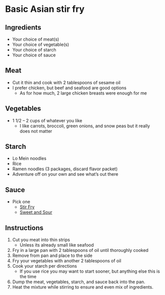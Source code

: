 ﻿# Basic Asian stir fry

## Ingredients

- Your choice of meat(s)
- Your choice of vegetable(s)
- Your choice of starch
- Your choice of sauce

## Meat

- Cut it thin and cook with 2 tablespoons of sesame oil
- I prefer chicken, but beef and seafood are good options
  - As for how much, 2 large chicken breasts were enough for me

## Vegetables

- 1 1/2 – 2 cups of whatever you like
  - I like carrots, broccoli, green onions, and snow peas but it really does not matter

## Starch

- Lo Mein noodles
- Rice
- Ramen noodles (3 packages, discard flavor packet)
- Adventure off on your own and see what’s out there

## Sauce

- Pick one
  - [Stir Fry](/Ingredients/StriFrySauce.html)
  - [Sweet and Sour](/Ingredients/SweetAndSourSauce.html)

## Instructions

1. Cut you meat into thin strips
   - Unless its already small like seafood
2. Fry in a large pan with 2 tablespoons of oil until thoroughly cooked
3. Remove from pan and place to the side
4. Fry your vegetables with another 2 tablespoons of oil
5. Cook your starch per directions
   - If you use rice you may want to start sooner, but anything else this is the time
6. Dump the meat, vegetables, starch, and sauce back into the pan.
7. Heat the mixture while stirring to ensure and even mix of ingredients.
